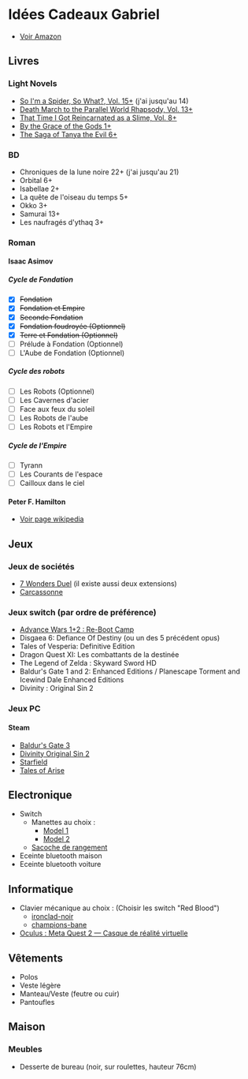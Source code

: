 # Idées Cadeaux Gabriel

- [Voir Amazon](https://www.amazon.fr/hz/wishlist/ls/N2LON7I7DD9B?ref_=wl_share)

## Livres

### Light Novels

- [So I'm a Spider, So What?, Vol. 15+](https://amzn.eu/d/fbXAYtx) (j'ai jusqu'au 14)
- [Death March to the Parallel World Rhapsody, Vol. 13+](https://amzn.eu/d/ji4SzZa)
- [That Time I Got Reincarnated as a Slime, Vol. 8+](https://amzn.eu/d/dPnS9sN)
- [By the Grace of the Gods 1+](https://amzn.eu/d/iBv1MlK)
- [The Saga of Tanya the Evil 6+](https://www.amazon.fr/Saga-Tanya-Evil-light-novel/dp/0316560715/ref=tmm_pap_swatch_0?_encoding=UTF8&qid=&sr=)

### BD

- Chroniques de la lune noire 22+ (j'ai jusqu'au 21)
- Orbital 6+
- Isabellae 2+
- La quête de l'oiseau du temps 5+
- Okko 3+
- Samurai 13+
- Les naufragés d'ythaq 3+

### Roman

#### Isaac Asimov

##### Cycle de Fondation

- [x] ~~Fondation~~
- [x] ~~Fondation et Empire~~
- [x] ~~Seconde Fondation~~
- [x] ~~Fondation foudroyée (Optionnel)~~
- [x] ~~Terre et Fondation (Optionnel)~~
- [ ] Prélude à Fondation (Optionnel)
- [ ] L'Aube de Fondation (Optionnel)

##### Cycle des robots

- [ ] Les Robots (Optionnel)
- [ ] Les Cavernes d'acier
- [ ] Face aux feux du soleil
- [ ] Les Robots de l'aube
- [ ] Les Robots et l'Empire

##### Cycle de l'Empire

- [ ] Tyrann
- [ ] Les Courants de l'espace
- [ ] Cailloux dans le ciel

#### Peter F. Hamilton

- [Voir page wikipedia](https://fr.wikipedia.org/wiki/Peter_F._Hamilton#Romans)

## Jeux

### Jeux de sociétés

- [7 Wonders Duel](https://www.amazon.fr/Repos-Production-Wonders-Autonome-Joueurs/dp/B014DMSTXK/ref=sr_1_1_sspa?crid=2IHGROZH9UA52&keywords=seven%2Bwonders%2Bduel&qid=1695699845&sprefix=seven%2Bwonder%2Caps%2C71&sr=8-1-spons&sp_csd=d2lkZ2V0TmFtZT1zcF9hdGY&th=1) (il existe aussi deux extensions)
- [Carcassonne](https://www.amazon.fr/dp/B07D19D9QJ/?coliid=IEKV560ENP84U&colid=N2LON7I7DD9B&psc=0&ref_=lv_ov_lig_dp_it)

### Jeux switch (par ordre de préférence)

- [Advance Wars 1+2 : Re-Boot Camp](https://www.amazon.fr/Advance-Wars-Re-Boot-Nintendo-Switch/dp/B097F6P63W/ref=sr_1_1?__mk_fr_FR=ÅMÅŽÕÑ&crid=1EU8DY3NIHHE4&keywords=Advance+Wars+1%2B2%3A+Re-Boot+Camp+Switch&qid=1693885585&sprefix=advance+wars+1%2B2+re-boot+camp+switch%2Caps%2C160&sr=8-1)
- Disgaea 6: Defiance Of Destiny (ou un des 5 précédent opus)
- Tales of Vesperia: Definitive Edition
- Dragon Quest XI: Les combattants de la destinée
- The Legend of Zelda : Skyward Sword HD
- Baldur's Gate 1 and 2: Enhanced Editions / Planescape Torment and Icewind Dale Enhanced Editions
- Divinity : Original Sin 2

### Jeux PC

#### Steam

- [Baldur's Gate 3](https://store.steampowered.com/app/1086940/Baldurs_Gate_3/)
- [Divinity Original Sin 2](https://store.steampowered.com/app/435150/Divinity_Original_Sin_2__Definitive_Edition/)
- [Starfield](https://store.steampowered.com/app/1716740/STARFIELD/)
- [Tales of Arise](https://store.steampowered.com/app/740130/Tales_of_Arise/)

## Electronique

- Switch
  - Manettes au choix :
    - [Model 1](https://nyxigaming.com/products/nyxi-wizard-wirleless-joy-pad-for-switch-switch-oled)
    - [Model 2](https://nyxigaming.com/products/nyxi-wireless-joy-con-pad-with-color-led-lights-for-nintendo-switch)
  - [Sacoche de rangement](https://nyxigaming.com/products/nyxi-upgraded-carrying-case-for-wireless-joy-pad-nintendo-switch)
- Eceinte bluetooth maison
- Eceinte bluetooth voiture

## Informatique

- Clavier mécanique au choix : (Choisir les switch "Red Blood")
  - [ironclad-noir](https://designedby.gg/product/ironclad-noir/)
  - [champions-bane](https://designedby.gg/product/champions-bane/)
- [Oculus : Meta Quest 2 — Casque de réalité virtuelle](https://amzn.eu/d/bOWv0qW)

## Vêtements

- Polos
- Veste légère
- Manteau/Veste (feutre ou cuir)
- Pantoufles

## Maison

### Meubles

- Desserte de bureau (noir, sur roulettes, hauteur 76cm)
